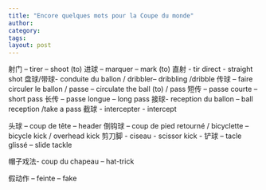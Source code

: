 ```yaml
---
title: "Encore quelques mots pour la Coupe du monde"
author:
category: 
tags: 
layout: post
---
```

射门 – tirer – shoot (to)
进球 – marquer – mark (to)
直射 - tir direct - straight shot
盘球/带球- conduite du ballon / dribbler– dribbling /dribble
传球 – faire circuler le ballon / passe – circulate the ball (to) / pass
短传 – passe courte – short pass
长传 – passe longue – long pass
接球- reception du ballon – ball reception /take a pass
截球 - intercepter - intercept

头球 – coup de tête – header
倒钩球 – coup de pied retourné / bicyclette  – bicycle kick / overhead kick
剪刀脚 - ciseau - scissor kick -
铲球 – tacle glissé – slide tackle

帽子戏法- coup du chapeau – hat-trick

假动作 – feinte – fake

